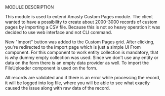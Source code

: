 MODULE DESCRIPTION

This module is used to extend Amasty Custom Pages module.
The client wanted to have a possibility to create about 2000-3000 records of custom pages by importing a CSV file.
Because this is not so heavy operation it was decided to use web interface and not CLI command.

New "Import" button was added to the Custom Pages grid. After clicking, you're redirected to the import page
which is just a simple UI From component. For this component to work
entity collection is mandatory, that is why dummy empty collection was used. Since we don't use any entity or data on the form there is an empty data provider as well.
To import the FileUploader component is used on the form.

All records are validated and if there is an error while processing the record, it will be logged into log file, where you will be able to see what exactly caused the issue along with raw data of the record.
